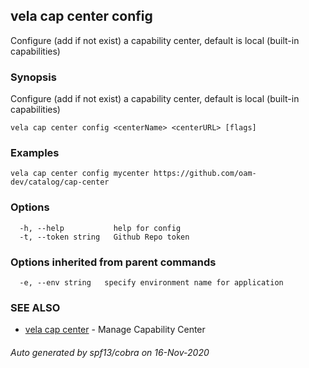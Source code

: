 ## vela cap center config

Configure (add if not exist) a capability center, default is local (built-in capabilities)

### Synopsis

Configure (add if not exist) a capability center, default is local (built-in capabilities)

```
vela cap center config <centerName> <centerURL> [flags]
```

### Examples

```
vela cap center config mycenter https://github.com/oam-dev/catalog/cap-center
```

### Options

```
  -h, --help           help for config
  -t, --token string   Github Repo token
```

### Options inherited from parent commands

```
  -e, --env string   specify environment name for application
```

### SEE ALSO

* [vela cap center](vela_cap_center.md)	 - Manage Capability Center

###### Auto generated by spf13/cobra on 16-Nov-2020

